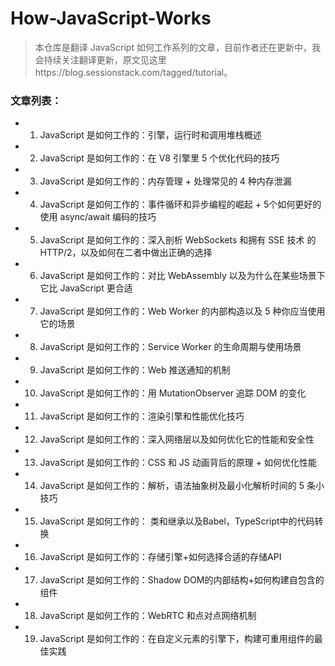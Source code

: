 # How-JavaScript-Works

> 本仓库是翻译 JavaScript 如何工作系列的文章，目前作者还在更新中，我会持续关注翻译更新，原文见这里https://blog.sessionstack.com/tagged/tutorial。

### 文章列表：
- 1. JavaScript 是如何工作的：引擎，运行时和调用堆栈概述
- 2. JavaScript 是如何工作的：在 V8 引擎里 5 个优化代码的技巧
- 3. JavaScript 是如何工作的：内存管理 + 处理常见的 4 种内存泄漏
- 4. JavaScript 是如何工作的：事件循环和异步编程的崛起 + 5个如何更好的使用 async/await 编码的技巧
- 5. JavaScript 是如何工作的：深入剖析 WebSockets 和拥有 SSE 技术 的 HTTP/2，以及如何在二者中做出正确的选择
- 6. JavaScript 是如何工作的：对比 WebAssembly 以及为什么在某些场景下它比 JavaScript 更合适
- 7. JavaScript 是如何工作的：Web Worker 的内部构造以及 5 种你应当使用它的场景
- 8. JavaScript 是如何工作的：Service Worker 的生命周期与使用场景
- 9. JavaScript 是如何工作的：Web 推送通知的机制
- 10. JavaScript 是如何工作的：用 MutationObserver 追踪 DOM 的变化
- 11. JavaScript 是如何工作的：渲染引擎和性能优化技巧
- 12. JavaScript 是如何工作的：深入网络层以及如何优化它的性能和安全性
- 13. JavaScript 是如何工作的：CSS 和 JS 动画背后的原理 + 如何优化性能
- 14. JavaScript 是如何工作的：解析，语法抽象树及最小化解析时间的 5 条小技巧
- 15. JavaScript 是如何工作的： 类和继承以及Babel，TypeScript中的代码转换
- 16. JavaScript 是如何工作的：存储引擎+如何选择合适的存储API
- 17. JavaScript 是如何工作的：Shadow DOM的内部结构+如何构建自包含的组件
- 18. JavaScript 是如何工作的：WebRTC 和点对点网络机制
- 19. JavaScript 是如何工作的：在自定义元素的引擎下，构建可重用组件的最佳实践
